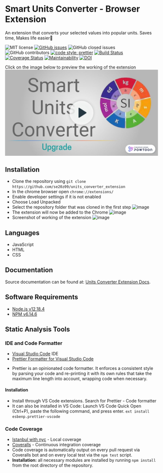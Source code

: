 # Smart Units Converter - Browser Extension

An extension that converts your selected values into popular units. Saves time, Makes life easier:dancer:

![MIT license](https://img.shields.io/badge/License-MIT-green.svg)
[![GitHub issues](https://img.shields.io/github/issues/se20z09/units_converter_extension)](https://github.com/bhavesh242/units_converter_extension)
![GitHub closed issues](https://img.shields.io/github/issues-closed/se20z09/units_converter_extension)
![GitHub contributors](https://img.shields.io/github/contributors/se20z09/units_converter_extension)
[![code style: prettier](https://img.shields.io/badge/code_style-prettier-ff69b4.svg?style=flat-square)](https://github.com/prettier/prettier)
[![Build Status](https://travis-ci.com/se20z09/units_converter_extension.svg?branch=master)](https://travis-ci.com/se20z09/units_converter_extension)
[![Coverage Status](https://coveralls.io/repos/github/se20z09/units_converter_extension/badge.svg?branch=master)](https://coveralls.io/github/se20z09/units_converter_extension?branch=master)
[![Maintainability](https://api.codeclimate.com/v1/badges/a99a88d28ad37a79dbf6/maintainability)](https://codeclimate.com/github/se20z09/units_converter_extension/maintainability)
[![DOI](https://zenodo.org/badge/298610958.svg)](https://zenodo.org/badge/latestdoi/298610958)

Click on the image below to preview the working of the extension<br/>
[![Alt text](assets/units-upgrade.jpg)](https://www.youtube.com/watch?v=_amr9F9gXX8)

## Installation

-   Clone the repository using `git clone https://github.com/se20z09/units_converter_extension`
-   In the chrome browser open `chrome://extensions/`
-   Enable developer settings if it is not enabled
-   Choose Load Unpacked
-   Select the repository folder that was cloned in the first step
    ![image](https://github.com/se20z09/units_converter_extension/blob/master/assets/Images/load%20unpacked.PNG)
-   The extension will now be added to the Chrome
    ![image](https://github.com/se20z09/units_converter_extension/blob/master/assets/Images/Uploaded.PNG)
-   Screenshot of working of the extension
    ![image](https://github.com/se20z09/units_converter_extension/blob/master/assets/Images/Example.PNG)

## Languages

-   JavaScript
-   HTML
-   CSS

## Documentation

Source documentation can be found at: [Units Converter Extension Docs](https://se20z09.github.io/units_converter_extension/).

## Software Requirements

-   [Node.js v12.18.4](https://nodejs.org/en/download/)
-   [NPM v6.14.6](https://nodejs.org/en/download/)

## Static Analysis Tools

### IDE and Code Formatter

-   [Visual Studio Code](https://code.visualstudio.com/) IDE
-   [Prettier Formatter for Visual Studio Code](https://github.com/prettier/prettier-vscode/blob/main/README.md)

*   Prettier is an opinionated code formatter. It enforces a consistent style by parsing your code and re-printing it with its own rules that take the maximum line length into account, wrapping code when necessary.

#### Installation

-   Install through VS Code extensions. Search for Prettier - Code formatter
-   It can also be installed in VS Code: Launch VS Code Quick Open (Ctrl+P), paste the following command, and press enter.
    `ext install esbenp.prettier-vscode`

### Code Coverage

-   [Istanbul with nyc](https://istanbul.js.org/) - Local coverage
-   [Coveralls](https://coveralls.io/) - Continuous integration coverage
-   Code coverage is automatically output on every pull request via Coveralls bot and on every local test via the `npm test` script.
-   <b>Installation:</b> all necessary modules are installed by running `npm install` from the root directory of the repository.
